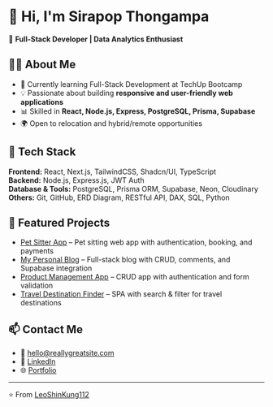 # 👋 Hi, I'm Sirapop Thongampa  

🚀 **Full-Stack Developer | Data Analytics Enthusiast**

## 🧑‍💻 About Me
- 🌱 Currently learning Full-Stack Development at TechUp Bootcamp  
- 💡 Passionate about building **responsive and user-friendly web applications**  
- 📊 Skilled in **React, Node.js, Express, PostgreSQL, Prisma, Supabase**  
- 🌍 Open to relocation and hybrid/remote opportunities  

## 🔧 Tech Stack
**Frontend:** React, Next.js, TailwindCSS, Shadcn/UI, TypeScript  
**Backend:** Node.js, Express.js, JWT Auth  
**Database & Tools:** PostgreSQL, Prisma ORM, Supabase, Neon, Cloudinary  
**Others:** Git, GitHub, ERD Diagram, RESTful API, DAX, SQL, Python  

## 📂 Featured Projects
- [Pet Sitter App](https://github.com/phumphut-rueng/Pet-Sitter-App) – Pet sitting web app with authentication, booking, and payments  
- [My Personal Blog](https://github.com/LeoShinKung112/LeoShin-Blog-App) – Full-stack blog with CRUD, comments, and Supabase integration  
- [Product Management App](https://github.com/LeoShinKung112/react-data-fetching-products) – CRUD app with authentication and form validation  
- [Travel Destination Finder](https://github.com/LeoShinKung112/react-tourist-attraction-mini-project) – SPA with search & filter for travel destinations  

## 📫 Contact Me
- 📧 hello@reallygreatsite.com  
- 💼 [LinkedIn](https://www.linkedin.com/in/sirapop-thongampa)  
- 🌐 [Portfolio](https://yourportfolio.com)  

---
⭐ From [LeoShinKung112](https://github.com/LeoShinKung112)
